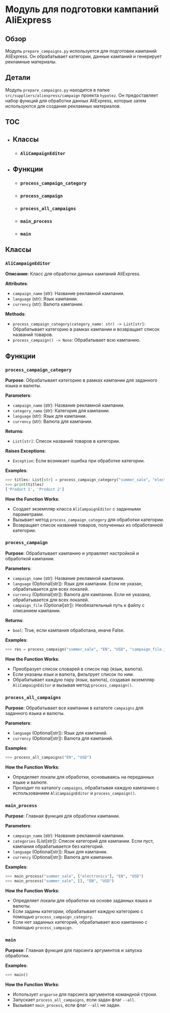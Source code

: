 # Модуль для подготовки кампаний AliExpress
## Обзор
Модуль `prepare_campaigns.py` используется для подготовки кампаний AliExpress. Он обрабатывает категории, данные кампаний и генерирует рекламные материалы.

## Детали
Модуль `prepare_campaigns.py` находится в папке `src/suppliers/aliexpress/campaign` проекта `hypotez`. Он предоставляет набор функций для обработки данных AliExpress, которые затем используются для создания рекламных материалов.

## TOC
- ## Классы
    - ### `AliCampaignEditor`
- ## Функции
    - ### `process_campaign_category`
    - ### `process_campaign`
    - ### `process_all_campaigns`
    - ### `main_process`
    - ### `main`

## Классы
### `AliCampaignEditor`
**Описание**: Класс для обработки данных кампаний AliExpress.

**Attributes**:
- `campaign_name` (str): Название рекламной кампании.
- `language` (str): Язык кампании.
- `currency` (str): Валюта кампании.

**Methods**:
- `process_campaign_category(category_name: str) -> List[str]`: Обрабатывает категорию в рамках кампании и возвращает список названий товаров.
- `process_campaign() -> None`: Обрабатывает всю кампанию.

## Функции
### `process_campaign_category`
**Purpose**: Обрабатывает категорию в рамках кампании для заданного языка и валюты.

**Parameters**:
- `campaign_name` (str): Название рекламной кампании.
- `category_name` (str): Категория для кампании.
- `language` (str): Язык для кампании.
- `currency` (str): Валюта для кампании.

**Returns**:
- `List[str]`: Список названий товаров в категории.

**Raises Exceptions**:
- `Exception`: Если возникает ошибка при обработке категории.

**Examples**:
```python
>>> titles: List[str] = process_campaign_category("summer_sale", "electronics", "EN", "USD")
>>> print(titles)
['Product 1', 'Product 2']
```

**How the Function Works**:
- Создает экземпляр класса `AliCampaignEditor` с заданными параметрами.
- Вызывает метод `process_campaign_category` для обработки категории.
- Возвращает список названий товаров, полученных из обработанной категории.

### `process_campaign`
**Purpose**: Обрабатывает кампанию и управляет настройкой и обработкой кампании.

**Parameters**:
- `campaign_name` (str): Название рекламной кампании.
- `language` (Optional[str]): Язык для кампании. Если не указан, обрабатывается для всех локалей.
- `currency` (Optional[str]): Валюта для кампании. Если не указана, обрабатывается для всех локалей.
- `campaign_file` (Optional[str]): Необязательный путь к файлу с описанием кампании.

**Returns**:
- `bool`: True, если кампания обработана, иначе False.

**Examples**:
```python
>>> res = process_campaign("summer_sale", "EN", "USD", "campaign_file.json")
```

**How the Function Works**:
- Преобразует список словарей в список пар (язык, валюта).
- Если указаны язык и валюта, фильтрует список по ним.
- Обрабатывает каждую пару (язык, валюта), создавая экземпляр `AliCampaignEditor` и вызывая метод `process_campaign()`.

### `process_all_campaigns`
**Purpose**: Обрабатывает все кампании в каталоге `campaigns` для заданного языка и валюты.

**Parameters**:
- `language` (Optional[str]): Язык для кампаний.
- `currency` (Optional[str]): Валюта для кампаний.

**Examples**:
```python
>>> process_all_campaigns("EN", "USD")
```

**How the Function Works**:
- Определяет локали для обработки, основываясь на переданных языке и валюте.
- Проходит по каталогу `campaigns`, обрабатывая каждую кампанию с использованием `AliCampaignEditor` и `process_campaign()`.

### `main_process`
**Purpose**: Главная функция для обработки кампании.

**Parameters**:
- `campaign_name` (str): Название рекламной кампании.
- `categories` (List[str]): Список категорий для кампании. Если пуст, кампания обрабатывается без категорий.
- `language` (Optional[str]): Язык для кампании.
- `currency` (Optional[str]): Валюта для кампании.

**Examples**:
```python
>>> main_process("summer_sale", ["electronics"], "EN", "USD")
>>> main_process("summer_sale", [], "EN", "USD")
```

**How the Function Works**:
- Определяет локали для обработки на основе заданных языка и валюты.
- Если заданы категории, обрабатывает каждую категорию с помощью `process_campaign_category`.
- Если нет заданных категорий, обрабатывает всю кампанию с помощью `process_campaign`.

### `main`
**Purpose**: Главная функция для парсинга аргументов и запуска обработки.

**Examples**:
```python
>>> main()
```

**How the Function Works**:
- Использует `argparse` для парсинга аргументов командной строки.
- Запускает `process_all_campaigns`, если задан флаг `--all`.
- Вызывает `main_process`, если флаг `--all` не задан.